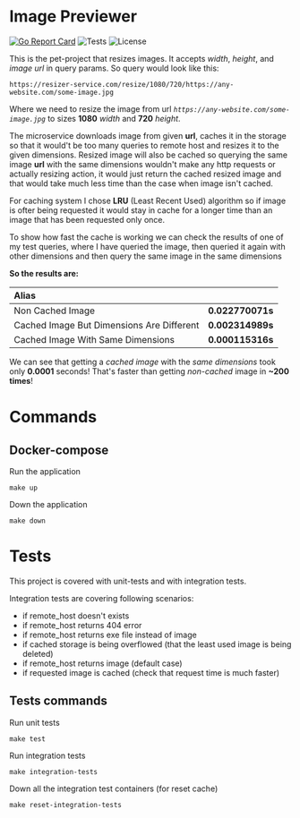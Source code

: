 # Image Previewer

[![Go Report Card](https://goreportcard.com/badge/github.com/arthurshafikov/image-previewer)](https://goreportcard.com/report/github.com/arthurshafikov/image-previewer)
![Tests](https://github.com/arthurshafikov/image-previewer/actions/workflows/tests.yml/badge.svg)
![License](https://img.shields.io/github/license/arthurshafikov/image-previewer)

This is the pet-project that resizes images. It accepts *width*, *height*, and *image url* in query params.
So query would look like this:

`https://resizer-service.com/resize/1080/720/https://any-website.com/some-image.jpg`

Where we need to resize the image from url *`https://any-website.com/some-image.jpg`* to sizes **1080** *width* and **720** *height*.

The microservice downloads image from given **url**, caches it in the storage so that it would't be too many queries to remote host and resizes it to the given dimensions.
Resized image will also be cached so querying the same image **url** with the same dimensions wouldn't make any http requests or actually resizing action, it would just return the cached resized image and that would take much less time than the case when image isn't cached.

For caching system I chose **LRU** (Least Recent Used) algorithm so if image is ofter being requested it would stay in cache for a longer time than an image that has been requested only once.

To show how fast the cache is working we can check the results of one of my test queries, where I have queried the image, then queried it again with other dimensions and then query the same image in the same dimensions

**So the results are:**

|  Alias                                        |                                      |
|:----------------------------------------------|-------------------------------------:|
|   Non Cached Image                            |          **0.022770071s**            |
|   Cached Image But Dimensions Are Different   |          **0.002314989s**            |
|   Cached Image With Same Dimensions           |          **0.000115316s**            |

We can see that getting a *cached image* with the *same dimensions* took only **0.0001** seconds! That's faster than getting *non-cached* image in **~200 times**!

# Commands

## Docker-compose

Run the application
```
make up
```

Down the application
```
make down
```

# Tests

This project is covered with unit-tests and with integration tests.

Integration tests are covering following scenarios:

- if remote_host doesn't exists
- if remote_host returns 404 error
- if remote_host returns exe file instead of image
- if cached storage is being overflowed (that the least used image is being deleted)
- if remote_host returns image (default case)
- if requested image is cached (check that request time is much faster)

## Tests commands 

Run unit tests
```
make test
```

Run integration tests
```
make integration-tests
```

Down all the integration test containers (for reset cache)
```
make reset-integration-tests
```
